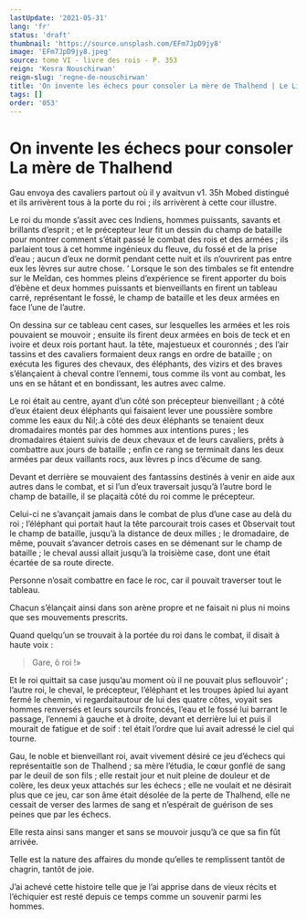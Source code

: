 ```yaml
---
lastUpdate: '2021-05-31'
lang: 'fr'
status: 'draft'
thumbnail: 'https://source.unsplash.com/EFm7JpD9jy8'
image: 'EFm7JpD9jy8.jpeg'
source: tome VI - livre des rois - P. 353
reign: 'Kesra Nouschirwan'
reign-slug: 'regne-de-nouschirwan'
title: 'On invente les échecs pour consoler La mère de Thalhend | Le Livre des Rois | Shâhnâmeh'
tags: []
order: '053'
---
```


<!-- LTeX: language=fr -->

# On invente les échecs pour consoler La mère de Thalhend

Gau envoya des cavaliers partout où il y avaitvun v1. 35h
Mobed distingué et ils arrivèrent tous à la porte du roi ; ils arrivèrent à cette cour illustre.

Le roi du monde s’assit avec ces Indiens, hommes puissants, savants et brillants d’esprit ; et le précepteur leur fit un dessin du champ de bataille pour montrer comment s’était passé le combat des rois et des armées ; ils parlaient tous à cet homme ingénieux du fleuve, du fossé et de la prise d’eau ; aucun d’eux ne dormit pendant cette nuit et ils n’ouvrirent pas entre eux les lèvres sur autre chose. ’
Lorsque le son des timbales se fit entendre sur le Meîdan, ces hommes pleins d’expérience se firent apporter du bois d’ébène et deux hommes puissants et bienveillants en firent un tableau carré, représentant le fossé, le champ de bataille et les deux armées en face l’une de l’autre.

On dessina sur ce tableau cent cases, sur lesquelles les armées et les rois pouvaient se mouvoir ; ensuite ils firent deux armées en bois de teck et en ivoire et deux rois portant haut. la tête, majestueux et couronnés ; des l’air tassins et des cavaliers formaient deux rangs en ordre de bataille ; on exécuta les figures des chevaux, des éléphants, des vizirs et des braves s’élançaient à cheval contre l’ennemi, tous comme ils vont au combat, les uns en se hâtant et en bondissant, les autres avec calme.

Le roi était au centre, ayant d’un côté son précepteur bienveillant ; à côté d’eux étaient deux éléphants qui faisaient lever une poussière sombre comme les eaux du Nil;.à côté des deux éléphants se tenaient deux dromadaires montés par des hommes aux intentions pures ; les dromadaires étaient suivis de deux chevaux et de leurs cavaliers, prêts à combattre aux jours de bataille ; enfin ce rang se terminait dans les deux armées par deux vaillants rocs, aux lèvres p incs d’écume de sang.

Devant et derrière se mouvaient des fantassins destinés à venir en aide aux autres dans le combat, et si l’un d’eux traversait jusqu’à l’autre bord le champ de bataille, il se plaçaità côté du roi comme le précepteur.

Celui-ci ne s’avançait jamais dans le combat de plus d’une case au delà du roi ; l’éléphant qui portait haut la tête parcourait trois cases et 0bservait tout le champ de bataille, jusqu’à la distance de deux milles ; le dromadaire, de même, pouvait s’avancer detrois cases en se démenant sur le champ de bataille ; le cheval aussi allait jusqu’à la troisième case, dont une était écartée de sa route directe.

Personne n’osait combattre en face le roc, car il pouvait traverser tout le tableau.

Chacun s’élançait ainsi dans son arène propre et ne faisait ni plus ni moins que ses mouvements prescrits.

Quand quelqu’un se trouvait à la portée du roi dans le combat, il disait à haute voix :

> Gare, ô roi !»

Et le roi quittait sa case jusqu’au moment où il ne pouvait plus seflouvoir’ ; l’autre roi, le cheval, le précepteur, l’éléphant et les troupes àpied lui ayant fermé le chemin, vi regardaitautour de lui des quatre côtes, voyait ses hommes renversés et leurs sourcils froncés, l’eau et le fossé lui barrant le passage, l’ennemi à gauche et à droite, devant et derrière lui et puis il mourait de fatigue et de soif : tel était l’ordre que lui avait adressé le ciel qui tourne.

Gau, le noble et bienveillant roi, avait vivement désiré ce jeu d’échecs qui représentaitle son de Thalhend ; sa mère l’étudia, le cœur gonflé de sang par le deuil de son fils ; elle restait jour et nuit pleine de douleur et de colère, les deux yeux attachés sur les échecs ; elle ne voulait et ne désirait plus que ce jeu, car son âme était désolée de la perte de Thalhend, elle ne cessait de verser des larmes de sang et n’espérait de guérison de ses peines que par les échecs.

Elle resta ainsi sans manger et sans se mouvoir jusqu’à ce que sa fin fût arrivée.

Telle est la nature des affaires du monde qu’elles te remplissent tantôt de chagrin, tantôt de joie.

J’ai achevé cette histoire telle que je l’ai apprise dans de vieux récits et l’échiquier est resté depuis ce temps comme un souvenir parmi les hommes.
